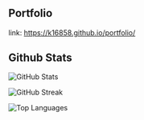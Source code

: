 # 
## Portfolio
link: https://k16858.github.io/portfolio/
## Github Stats
<p align="left">
  <img src="https://github-readme-stats.vercel.app/api?username=K16858&show_icons=true&theme=tokyonight" alt="GitHub Stats" />
</p>

<p align="left">
  <img src="https://github-readme-streak-stats.herokuapp.com/?user=K16858&theme=tokyonight" alt="GitHub Streak" />
</p>

<p align="left">
  <img src="https://github-readme-stats.vercel.app/api/top-langs/?username=K16858&layout=compact&theme=tokyonight" alt="Top Languages" />
</p>
